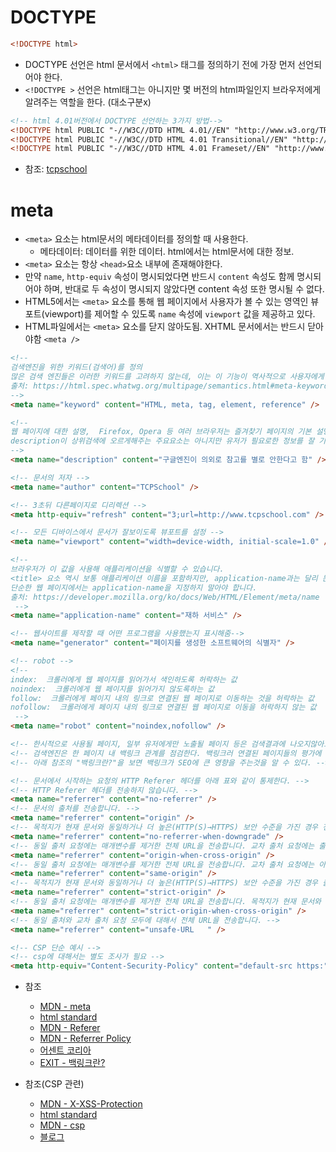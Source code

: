 # DOCTYPE

```html
<!DOCTYPE html>
```

- DOCTYPE 선언은 html 문서에서 `<html>` 태그를 정의하기 전에 가장 먼저 선언되어야 한다.
- `<!DOCTYPE >` 선언은 html태그는 아니지만 몇 버전의 html파일인지 브라우저에게 알려주는 역할을 한다. (대소구분x)

```html
<!-- html 4.01버전에서 DOCTYPE 선언하는 3가지 방법-->
<!DOCTYPE html PUBLIC "-//W3C//DTD HTML 4.01//EN" "http://www.w3.org/TR/html4/strict.dtd">
<!DOCTYPE html PUBLIC "-//W3C//DTD HTML 4.01 Transitional//EN" "http://www.w3.org/TR/html4/loose.dtd">
<!DOCTYPE html PUBLIC "-//W3C//DTD HTML 4.01 Frameset//EN" "http://www.w3.org/TR/html4/frameset.dtd">
```

- 참조: [tcpschool](http://www.tcpschool.com/html-tags/doctype)

# meta

- `<meta>` 요소는 html문서의 메타데이터를 정의할 때 사용한다.
  - 메타데이터: 데이터를 위한 데이터. html에서는 html문서에 대한 정보.
- `<meta>` 요소는 항상 `<head>`요소 내부에 존재해야한다.
- 만약 `name`, `http-equiv` 속성이 명시되었다면 반드시 `content` 속성도 함께 명시되어야 하며, 반대로 두 속성이 명시되지 않았다면 content 속성 또한 명시될 수 없다.
- HTML5에서는 `<meta>` 요소를 통해 웹 페이지에서 사용자가 볼 수 있는 영역인 뷰포트(viewport)를 제어할 수 있도록 `name` 속성에 `viewport` 값을 제공하고 있다.
- HTML파일에서는 `<meta>` 요소를 닫지 않아도됨. XHTML 문서에서는 반드시 닫아야함 `<meta />`

```html
<!-- 
검색엔진을 위한 키워드(검색어)를 정의
많은 검색 엔진들은 이러한 키워드를 고려하지 않는데, 이는 이 기능이 역사적으로 사용자에게 도움이 되지 않는 방식으로 스팸 검색 엔진 결과를 얻는 방법으로 신뢰성이 떨어지고 심지어 오해의 소지가 있게 사용되었기 때문이다.
출처: https://html.spec.whatwg.org/multipage/semantics.html#meta-keywords
-->
<meta name="keyword" content="HTML, meta, tag, element, reference" />

<!--
웹 페이지에 대한 설명,  Firefox, Opera 등 여러 브라우저는 즐겨찾기 페이지의 기본 설명 값으로 description 메타데이터를 사용함
description이 상위검색에 오르게해주는 주요요소는 아니지만 유저가 필요로한 정보를 잘 기재한다면 그것또한 유의미한 가치를 가진다.
-->
<meta name="description" content="구글엔진이 의외로 참고를 별로 안한다고 함" />

<!-- 문서의 저자 -->
<meta name="author" content="TCPSchool" />

<!-- 3초뒤 다른페이지로 디리렉션 -->
<meta http-equiv="refresh" content="3;url=http://www.tcpschool.com" />

<!-- 모든 디바이스에서 문서가 잘보이도록 뷰포트를 설정 -->
<meta name="viewport" content="width=device-width, initial-scale=1.0" />

<!-- 
브라우저가 이 값을 사용해 애플리케이션을 식별할 수 있습니다.
<title> 요소 역시 보통 애플리케이션 이름을 포함하지만, application-name과는 달리 문서 이름이나 상태 등 다른 정보도 존재할 수 있다는 점에서 차이가 있습니다.
단순한 웹 페이지에서는 application-name을 지정하지 말아야 합니다.
출처: https://developer.mozilla.org/ko/docs/Web/HTML/Element/meta/name
 -->
<meta name="application-name" content="재하 서비스" />

<!-- 웹사이트를 제작할 때 어떤 프로그램을 사용했는지 표시해줌-->
<meta name="generator" content="페이지를 생성한 소프트웨어의 식별자" />
```

```html
<!-- robot -->
<!--
index:  크롤러에게 웹 페이지를 읽어가서 색인하도록 허락하는 값
noindex:  크롤러에게 웹 페이지를 읽어가지 않도록하는 값 
follow:  크롤러에게 페이지 내의 링크로 연결된 웹 페이지로 이동하는 것을 허락하는 값
nofollow:  크롤러에게 페이지 내의 링크로 연결된 웹 페이지로 이동을 허락하지 않는 값
 -->
<meta name="robot" content="noindex,nofollow" />

<!-- 한시적으로 사용될 페이지, 일부 유저에게만 노출될 페이지 등은 검색결과에 나오지않아도 되기도한다. 그럴때 noindex를 적용. 기본적으로 index가 적용되어있음.-->
<!-- 검색엔진은 한 페이지 내 백링크 관계를 점검한다. 백링크러 연결된 페이지들의 평가에 영향을 주고싶지않다면 nofollow를 적용. -->
<!-- 아래 참조의 "백링크란?"을 보면 백링크가 SEO에 큰 영향을 주는것을 알 수 있다. -->
```

```html
<!-- 문서에서 시작하는 요청의 HTTP Referer 헤더를 아래 표와 같이 통제한다. -->
<!-- HTTP Referer 헤더를 전송하지 않습니다. -->
<meta name="referrer" content="no-referrer" />
<!-- 문서의 출처를 전송합니다. -->
<meta name="referrer" content="origin" />
<!-- 목적지가 현재 문서와 동일하거나 더 높은(HTTP(S)→HTTPS) 보안 수준을 가진 경우 전체 URL을 전송하고, 더 취약(HTTPS→HTTP)한 경우 전송하지 않습니다. 기본 동작 방식입니다. -->
<meta name="referrer" content="no-referrer-when-downgrade" />
<!-- 동일 출처 요청에는 매개변수를 제거한 전체 URL을 전송합니다. 교차 출처 요청에는 출처만 전송합니다. -->
<meta name="referrer" content="origin-when-cross-origin" />
<!-- 동일 출처 요청에는 매개변수를 제거한 전체 URL을 전송합니다. 교차 출처 요청에는 아무 레퍼러 정보도 보내지 않습니다. -->
<meta name="referrer" content="same-origin" />
<!-- 목적지가 현재 문서와 동일하거나 더 높은(HTTP(S)→HTTPS) 보안 수준을 가진 경우 출처를 전송하고, 더 취약(HTTPS→HTTP)한 경우 전송하지 않습니다. -->
<meta name="referrer" content="strict-origin" />
<!-- 동일 출처 요청에는 매개변수를 제거한 전체 URL을 전송합니다. 목적지가 현재 문서와 동일하거나 더 높은 보안 수준(HTTP(S)→HTTPS)을 가진 경우 자신의 출처를 전송합니다. 그 외의 경우 아무 레퍼러 정보도 보내지 않습니다. -->
<meta name="referrer" content="strict-origin-when-cross-origin" />
<!-- 동일 출처와 교차 출처 요청 모두에 대해서 전체 URL을 전송합니다. -->
<meta name="referrer" content="unsafe-URL	" />
```

```html
<!-- CSP 단순 예시 -->
<!-- csp에 대해서는 별도 조사가 필요 -->
<meta http-equiv="Content-Security-Policy" content="default-src https:" />
```

- 참조

  - [MDN - meta](https://developer.mozilla.org/ko/docs/Web/HTML/Element/meta/name#html_%EB%AA%85%EC%84%B8%EA%B0%80_%EC%A0%95%EC%9D%98%ED%95%98%EB%8A%94_%ED%91%9C%EC%A4%80_%EB%A9%94%ED%83%80%EB%8D%B0%EC%9D%B4%ED%84%B0_%EC%9D%B4%EB%A6%84)
  - [html standard](https://html.spec.whatwg.org/multipage/semantics.html#standard-metadata-names)
  - [MDN - Referer](https://developer.mozilla.org/ko/docs/Web/HTTP/Headers/Referer)
  - [MDN - Referrer Policy](https://developer.mozilla.org/en-US/docs/Web/HTTP/Headers/Referrer-Policy)
  - [어센트 코리아](https://www.ascentkorea.com/meta-description-seo/)
  - [EXIT - 백링크란?](https://marketingexit.com/%EB%B0%B1%EB%A7%81%ED%81%AC%EB%9E%80/)

- 참조(CSP 관련)
  - [MDN - X-XSS-Protection](https://developer.mozilla.org/ko/docs/Web/HTTP/Headers/X-XSS-Protection)
  - [html standard](https://html.spec.whatwg.org/multipage/semantics.html#attr-meta-http-equiv-content-security-policy)
  - [MDN - csp](https://developer.mozilla.org/ko/docs/Web/HTTP/Headers/Content-Security-Policy)
  - [블로그](https://simjaejin.tistory.com/31)
